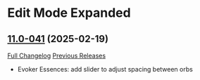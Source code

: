 # Edit Mode Expanded

## [11.0-041](https://github.com/teelolws/EditModeExpanded/tree/11.0-041) (2025-02-19)
[Full Changelog](https://github.com/teelolws/EditModeExpanded/compare/11.0-040...11.0-041) [Previous Releases](https://github.com/teelolws/EditModeExpanded/releases)

- Evoker Essences: add slider to adjust spacing between orbs  
